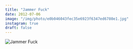 ```yaml
---
title: "Jammer Fuck"
date: 2012-07-06
image: "/img/photo/e0b046043fec35e6923f6347ed6780e1.jpg"
instagram: true
draft: false
---
```


![Jammer Fuck](/img/photo/e0b046043fec35e6923f6347ed6780e1.jpg)
